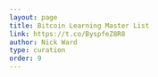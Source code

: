 ```yaml
---
layout: page
title: Bitcoin Learning Master List
link: https://t.co/ByspfeZ8R8
author: Nick Ward
type: curation
order: 9
---
```


